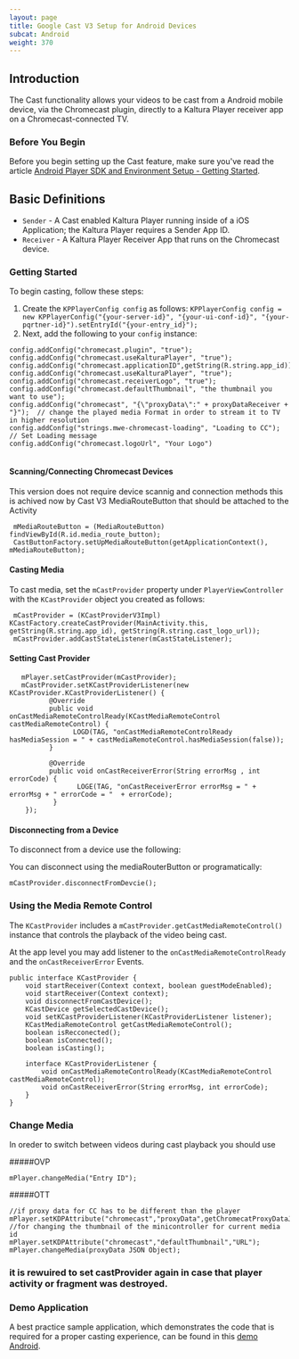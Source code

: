 ```yaml
---
layout: page
title: Google Cast V3 Setup for Android Devices
subcat: Android
weight: 370
---
```


## Introduction

The Cast functionality allows your videos to be cast from a Android mobile device, via the Chromecast plugin, directly to a Kaltura Player receiver app on a Chromecast-connected TV.

### Before You Begin  

Before you begin setting up the Cast feature, make sure you've read the article [Android Player SDK and Environment Setup - Getting Started](https://vpaas.kaltura.com/documentation/Mobile-Video-Player-SDKs/Android-Getting-Started.html).

## Basic Definitions

* `Sender` - A Cast enabled Kaltura Player running inside of a iOS Application; the Kaltura Player requires a Sender App ID.
* `Receiver` - A Kaltura Player Receiver App that runs on the Chromecast device.


### Getting Started  

To begin casting, follow these steps:

1. Create the `KPPlayerConfig config` as follows:
        ```
        KPPlayerConfig config = new KPPlayerConfig("{your-server-id}", "{your-ui-conf-id}", "{your-pqrtner-id}").setEntryId("{your-entry_id}");
        ```
2. Next, add the following to your `config` instance:

```
config.addConfig("chromecast.plugin", "true");
config.addConfig("chromecast.useKalturaPlayer", "true"); 
config.addConfig("chromecast.applicationID",getString(R.string.app_id));
config.addConfig("chromecast.useKalturaPlayer", "true");
config.addConfig("chromecast.receiverLogo", "true");
config.addConfig("chromecast.defaultThumbnail", "the thumbnail you want to use");
config.addConfig("chromecast", "{\"proxyData\":" + proxyDataReceiver + "}");  // change the played media Format in order to stream it to TV in higher resolution
config.addConfig("strings.mwe-chromecast-loading", "Loading to CC");  // Set Loading message
config.addConfig("chromecast.logoUrl", "Your Logo")
            
```

#### Scanning/Connecting Chromecast Devices  

This version does not require device scannig and connection methods this is achived now by Cast V3 MediaRouteButton that should be attached to the Activity

```
 mMediaRouteButton = (MediaRouteButton) findViewById(R.id.media_route_button);
 CastButtonFactory.setUpMediaRouteButton(getApplicationContext(), mMediaRouteButton);
```
    


#### Casting Media

To cast media, set the `mCastProvider` property under `PlayerViewController` with the `KCastProvider` object you created as follows:

```
 mCastProvider = (KCastProviderV3Impl) KCastFactory.createCastProvider(MainActivity.this, getString(R.string.app_id), getString(R.string.cast_logo_url));
 mCastProvider.addCastStateListener(mCastStateListener);

```

#### Setting Cast Provider

```
   mPlayer.setCastProvider(mCastProvider);
   mCastProvider.setKCastProviderListener(new KCastProvider.KCastProviderListener() {
          @Override
          public void onCastMediaRemoteControlReady(KCastMediaRemoteControl castMediaRemoteControl) {
                LOGD(TAG, "onCastMediaRemoteControlReady hasMediaSession = " + castMediaRemoteControl.hasMediaSession(false));
          }

          @Override
          public void onCastReceiverError(String errorMsg , int errorCode) {
                 LOGE(TAG, "onCastReceiverError errorMsg = " + errorMsg + " errorCode = "  + errorCode);
           }
    });
```

#### Disconnecting from a Device

To disconnect from a device use the following:

You can disconnect using the mediaRouterButton or programatically:

```
mCastProvider.disconnectFromDevcie();
```

### Using the Media Remote Control  

The `KCastProvider` includes a `mCastProvider.getCastMediaRemoteControl()` instance that controls the playback of the video being cast.

At the app level you may add listener to the 
`onCastMediaRemoteControlReady`
and the `onCastReceiverError` Events.

```
public interface KCastProvider {
    void startReceiver(Context context, boolean guestModeEnabled);
    void startReceiver(Context context);
    void disconnectFromCastDevice();
    KCastDevice getSelectedCastDevice();
    void setKCastProviderListener(KCastProviderListener listener);
    KCastMediaRemoteControl getCastMediaRemoteControl();
    boolean isRecconected();
    boolean isConnected();
    boolean isCasting();

    interface KCastProviderListener {
        void onCastMediaRemoteControlReady(KCastMediaRemoteControl castMediaRemoteControl);
        void onCastReceiverError(String errorMsg, int errorCode);
    }
}

```

### Change Media

In oreder to switch between videos during cast playback you should use 

#####OVP
```
mPlayer.changeMedia("Entry ID");
```

#####OTT

```
//if proxy data for CC has to be different than the player
mPlayer.setKDPAttribute("chromecast","proxyData",getChromecatProxyDataJson(entryID));
//for changing the thumbnail of the minicontroller for current media id 
mPlayer.setKDPAttribute("chromecast","defaultThumbnail","URL");
mPlayer.changeMedia(proxyData JSON Object);
```

### it is rewuired to set castProvider again in case that player activity or fragment was destroyed.
### Demo Application  

A best practice sample application, which demonstrates the code that is required for a proper casting experience, can be found in this 
[demo Android](https://github.com/kaltura/player-sdk-native-android/tree/develop/KalturaDemos/CCPlayerDemo). 
